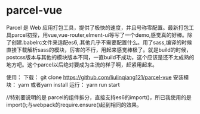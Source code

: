 # parcel-vue
Parcel 是 Web 应用打包工具，提供了极快的速度，并且号称零配置。最新打包工具parcel初探，用vue,vue-router,elment-ui等写了一个demo,感觉真的好棒。除了创建.babelrc文件来适配es6,.其他几乎不需要配置什么。用了sass,编译的时候直接下载解析sass的模块，厉害的不行，用起来感觉棒极了。就是build的时候，postcss版本与其他的模块版本不同，一直build不成功，这个应该是还不太成熟的地方吧。这个parcel以后绝对要成为主流的样子啊，赶紧用起来。

使用：
下载： git clone https://github.com/liulinqiang121/parcel-vue
安装模块： yarn 或者yarn install
运行： yarn run start

//特别要说明的是 parcel的组件拆分，直接支持es6的import()，所已我使用的是import();与webpack的require.ensure()起到相同的效果。
